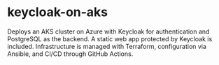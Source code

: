 # keycloak-on-aks
Deploys an AKS cluster on Azure with Keycloak for authentication and PostgreSQL as the backend. A static web app protected by Keycloak is included. Infrastructure is managed with Terraform, configuration via Ansible, and CI/CD through GitHub Actions.
